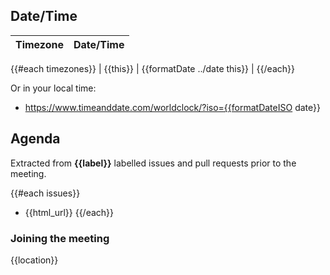## Date/Time

| Timezone | Date/Time |
|----------|-----------|
{{#each timezones}}
| {{this}} | {{formatDate ../date this}} |
{{/each}}

Or in your local time:
* https://www.timeanddate.com/worldclock/?iso={{formatDateISO date}}

## Agenda

Extracted from **{{label}}** labelled issues and pull requests prior to the meeting.

{{#each issues}}
* {{html_url}}
{{/each}}

### Joining the meeting

{{location}}